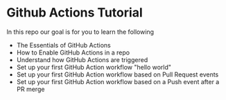 # Github Actions Tutorial

In this repo our goal is for you to learn the following

- The Essentials of GitHub Actions
- How to Enable GitHub Actions in a repo
- Understand how GitHub Actions are triggered
- Set up your first GitHub Action workflow "hello world"
- Set up your first GitHub Action workflow based on Pull Request events
- Set up your first GitHub Action workflow based on a Push event after a PR merge
